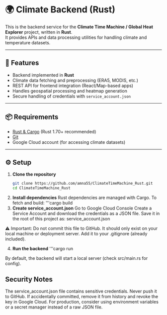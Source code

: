 # 🌍 Climate Backend (Rust)

This is the backend service for the **Climate Time Machine / Global Heat Explorer** project, written in **Rust**.  
It provides APIs and data processing utilities for handling climate and temperature datasets.

---

## 🚀 Features
- Backend implemented in **Rust**
- Climate data fetching and preprocessing (ERA5, MODIS, etc.)
- REST API for frontend integration (React/Map-based apps)
- Handles geospatial processing and heatmap generation
- Secure handling of credentials with `service_account.json`

---

## 📦 Requirements
- [Rust & Cargo](https://www.rust-lang.org/tools/install) (Rust 1.70+ recommended)
- [Git](https://git-scm.com/)
- Google Cloud account (for accessing climate datasets)

---

## ⚙️ Setup

1. **Clone the repository**
   ```bash
   git clone https://github.com/amna55/ClimateTimeMachine_Rust.git
   cd ClimateTimeMachine_Rust
2. **Install dependencies**
Rust dependencies are managed with Cargo. To fetch and build:
'''cargo build
3. **Create service_account.json**
Go to Google Cloud Console
Create a Service Account and download the credentials as a JSON file.
Save it in the root of this project as:
service_account.json


⚠️ Important: Do not commit this file to GitHub.
It should only exist on your local machine or deployment server.
Add it to your .gitignore (already included).

4. **Run the backend**
'''cargo run

By default, the backend will start a local server (check src/main.rs for config).

## Security Notes

The service_account.json file contains sensitive credentials. Never push it to GitHub.
If accidentally committed, remove it from history and revoke the key in Google Cloud.
For production, consider using environment variables or a secret manager instead of a raw JSON file.

